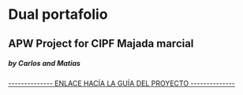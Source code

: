 # Dual portafolio
## APW Project for CIPF Majada marcial
##### by Carlos and Matias

[-------------- ENLACE HACÍA LA GUÍA DEL PROYECTO --------------](https://docs.google.com/document/d/12QkHTCZNnpqsF1CxxDRQyflrDWzQElV1iyRObCVPeL8/edit?usp=sharing)

